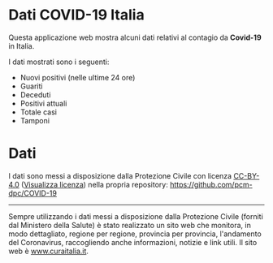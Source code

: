 # Dati COVID-19 Italia

Questa applicazione web mostra alcuni dati relativi al contagio da <strong>Covid-19</strong> in Italia.

I dati mostrati sono i seguenti:

- Nuovi positivi (nelle ultime 24 ore)
- Guariti
- Deceduti
- Positivi attuali
- Totale casi
- Tamponi

# Dati

I dati sono messi a disposizione dalla Protezione Civile con licenza <a href="https://creativecommons.org/licenses/by/4.0/deed.it">CC-BY-4.0</a> (<a href="https://github.com/pcm-dpc/COVID-19/blob/master/LICENSE">Visualizza licenza</a>) nella propria repository: https://github.com/pcm-dpc/COVID-19

---

Sempre utilizzando i dati messi a disposizione dalla Protezione Civile (forniti dal Ministero della Salute) è stato realizzato un sito web che monitora, in modo dettagliato, regione per regione, provincia per provincia, l'andamento del Coronavirus, raccogliendo anche informazioni, notizie e link utili. Il sito web è www.curaitalia.it.

